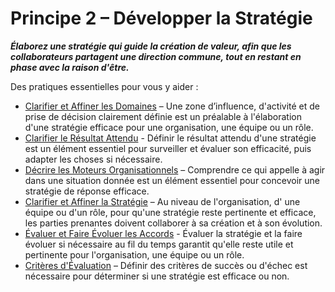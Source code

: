 [:menu-title]: # "Développer la Stratégie"

# Principe 2 – Développer la Stratégie

**_Élaborez une stratégie qui guide la création de valeur, afin que les collaborateurs partagent une direction commune, tout en restant en phase avec la raison d'être._**

Des pratiques essentielles pour vous y aider :

- [Clarifier et Affiner les Domaines](section:clarify-and-develop-domains) – Une zone d’influence, d'activité et de prise de décision clairement définie est un préalable à l'élaboration d'une stratégie efficace pour une organisation, une équipe ou un rôle.
- [Clarifier le Résultat Attendu](section:clarify-intended-outcome) - Définir le résultat attendu d'une stratégie est un élément essentiel pour surveiller et évaluer son efficacité, puis adapter les choses si nécessaire.
- [Décrire les Moteurs Organisationnels](section:describe-organizational-drivers) – Comprendre ce qui appelle à agir dans une situation donnée est un élément essentiel pour concevoir une stratégie de réponse efficace.
- [Clarifier et Affiner la Stratégie](section-clarify-and-develop-strategy) –  Au niveau de l'organisation, d' une équipe ou d'un rôle, pour qu'une stratégie reste pertinente et efficace, les parties prenantes doivent collaborer à sa création et à son évolution.
- [Évaluer et Faire Évoluer les Accords](section:evaluate-and-evolve-agreements) - Évaluer la stratégie et la faire évoluer si nécessaire au fil du temps garantit qu'elle reste utile et pertinente pour l'organisation, une équipe ou un rôle.
- [Critères d'Évaluation](section:evaluation-criteria) – Définir des critères de succès ou d'échec est nécessaire pour déterminer si une stratégie est efficace ou non.
